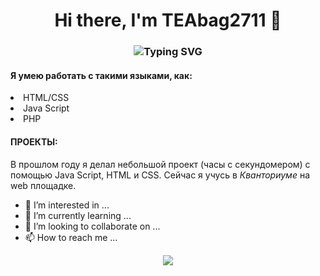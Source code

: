<h1 align="center">Hi there, I'm TEAbag2711 👋</h1> 
<h3 align="center"<a href="https://git.io/typing-svg"><img src="https://readme-typing-svg.demolab.com?font=Fira+Code&pause=1000&color=2E8B57&vCenter=true&width=435&lines=Computer+science+student+from+Russia" alt="Typing SVG" /></a></h3>
<h4>Я умею работать с такими языками, как:</h4>
<li>HTML/CSS</li>
<li>Java Script</li>
<li>PHP</li>
<h4>ПРОЕКТЫ:</h4>
В прошлом году я делал небольшой проект (часы с секундомером) с помощью Java Script, HTML и CSS.
Сейчас я учусь в <i>Кванториуме</i> на web площадке.

- 👀 I’m interested in ...
- 🌱 I’m currently learning ...
- 💞️ I’m looking to collaborate on ...
- 📫 How to reach me ...
<p align="center"><img src="https://github-readme-stats.vercel.app/api?username=TEAbag2711&show_icons=true&theme=merko"></p>
<!---
TEAbag2711/TEAbag2711 is a ✨ special ✨ repository because its `README.md` (this file) appears on your GitHub profile.
You can click the Preview link to take a look at your changes.
--->
